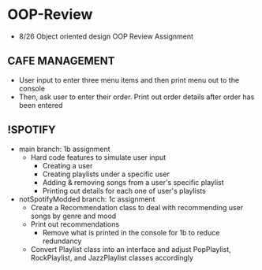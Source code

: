 # OOP-Review
- 8/26 Object oriented design OOP Review Assignment

## CAFE MANAGEMENT
- User input to enter three menu items and then print menu out to the console
- Then, ask user to enter their order. Print out order details after order has been entered

## !SPOTIFY
- main branch: 1b assignment
  - Hard code features to simulate user input
    - Creating a user
    - Creating playlists under a specific user
    - Adding & removing songs from a user's specific playlist
    - Printing out details for each one of user's playlists
- notSpotifyModded branch: 1c assignment
  - Create a Recommendation class to deal with recommending user songs by genre and mood
  - Print out recommendations
    - Remove what is printed in the console for 1b to reduce redundancy
  - Convert Playlist class into an interface and adjust PopPlaylist, RockPlaylist, and JazzPlaylist classes accordingly
